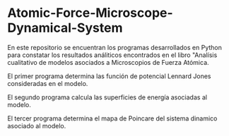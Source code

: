 # Atomic-Force-Microscope-Dynamical-System

En este repositorio se encuentran los programas desarrollados en Python para constatar los resultados análiticos encontrados en el libro "Analísis cualitativo de modelos asociados
a Microscopios de Fuerza Atómica.

El primer programa determina las función de potencial Lennard Jones consideradas en el modelo.

El segundo programa calcula las superficies de energía asociadas al modelo.

El tercer programa determina el mapa de Poincare del sistema dinamico asociado al modelo.
